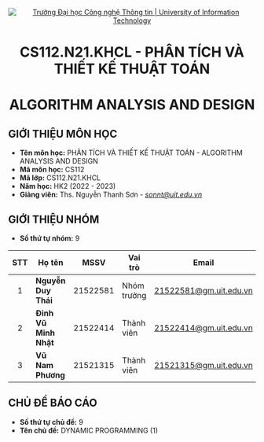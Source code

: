 <!-- Banner -->
<p align="center">
  <a href="https://www.uit.edu.vn/" title="Trường Đại học Công nghệ Thông tin" style="border: none;">
    <img src="https://i.imgur.com/WmMnSRt.png" alt="Trường Đại học Công nghệ Thông tin | University of Information Technology">
  </a>
</p>

<!-- Title -->
<h1 align="center"><b>CS112.N21.KHCL - PHÂN TÍCH VÀ THIẾT KẾ THUẬT TOÁN</b></h1>
<h1 align="center"><b>ALGORITHM ANALYSIS AND DESIGN</b></h1>

## GIỚI THIỆU MÔN HỌC
* **Tên môn học:** PHÂN TÍCH VÀ THIẾT KẾ THUẬT TOÁN - ALGORITHM ANALYSIS AND DESIGN
* **Mã môn học:** CS112
* **Mã lớp:** CS112.N21.KHCL
* **Năm học:** HK2 (2022 - 2023)
* **Giảng viên:** Ths. Nguyễn Thanh Sơn - *sonnt@uit.edu.vn*

## GIỚI THIỆU NHÓM
* **Số thứ tự nhóm:** 9

| STT   | Họ tên                 | MSSV       | Vai trò     | Email                  | 
| :---: | ---                    | ---        | ---         | ---                    | 
| 1 | <strong> Nguyễn Duy Thái | 21522581 | Nhóm trưởng | 21522581@gm.uit.edu.vn |            
| 2 | <strong> Đinh Vũ Minh Nhật | 21522414   | Thành viên  | 21522414@gm.uit.edu.vn | 
| 3 | <strong> Vũ Nam Phương| 21521315 | Thành viên | 21521315@gm.uit.edu.vn| 
 

## CHỦ ĐỀ BÁO CÁO
* **Số thứ tự chủ đề:** 9
* **Tên chủ đề:**  DYNAMIC PROGRAMMING (1)
